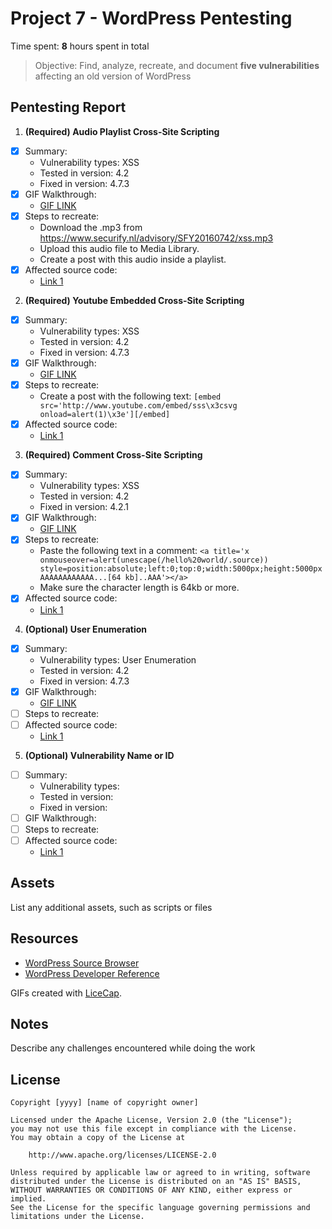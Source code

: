 # Project 7 - WordPress Pentesting

Time spent: **8** hours spent in total

> Objective: Find, analyze, recreate, and document **five vulnerabilities** affecting an old version of WordPress

## Pentesting Report

1. **(Required) Audio Playlist Cross-Site Scripting**
  - [X] Summary: 
    - Vulnerability types: XSS
    - Tested in version: 4.2
    - Fixed in version: 4.7.3
  - [X] GIF Walkthrough:
    - [GIF LINK](https://raw.githubusercontent.com/981014/Week-7-Project-WordPress-vs.-Kali/master/XSS%20Playlist.gif)
  - [X] Steps to recreate: 
    - Download the .mp3 from https://www.securify.nl/advisory/SFY20160742/xss.mp3
    - Upload this audio file to Media Library.
    - Create a post with this audio inside a playlist.
  - [X] Affected source code:
    - [Link 1](https://core.trac.wordpress.org/browser/trunk/src/wp-includes/js/mediaelement/wp-playlist.js)
2. **(Required) Youtube Embedded Cross-Site Scripting**
  - [X] Summary: 
    - Vulnerability types: XSS
    - Tested in version: 4.2
    - Fixed in version: 4.7.3
  - [X] GIF Walkthrough:
    - [GIF LINK](https://raw.githubusercontent.com/981014/Week-7-Project-WordPress-vs.-Kali/master/XSS%20Youtube.gif)
  - [X] Steps to recreate:
    - Create a post with the following text: ```[embed src='http://www.youtube.com/embed/sss\x3csvg onload=alert(1)\x3e'][/embed]```
  - [X] Affected source code:
    - [Link 1](https://core.trac.wordpress.org/browser/trunk/src/wp-includes/embed.php)
3. **(Required) Comment Cross-Site Scripting**
  - [X] Summary: 
    - Vulnerability types: XSS
    - Tested in version: 4.2
    - Fixed in version: 4.2.1
  - [X] GIF Walkthrough:
    - [GIF LINK](https://raw.githubusercontent.com/981014/Week-7-Project-WordPress-vs.-Kali/master/XSS%20Comment.gif)
  - [X] Steps to recreate:
    - Paste the following text in a comment: ```<a title='x onmouseover=alert(unescape(/hello%20world/.source)) style=position:absolute;left:0;top:0;width:5000px;height:5000px  AAAAAAAAAAAA...[64 kb]..AAA'></a>```
    - Make sure the character length is 64kb or more.
  - [X] Affected source code:
    - [Link 1](https://core.trac.wordpress.org/browser/trunk/src/wp-includes/comment.php)
4. **(Optional) User Enumeration**
  - [X] Summary: 
    - Vulnerability types: User Enumeration
    - Tested in version: 4.2
    - Fixed in version: 4.7.3
  - [X] GIF Walkthrough:
    - [GIF LINK](https://github.com/981014/Week-7-Project-WordPress-vs.-Kali/blob/master/Username%20Enumeration.gif?raw=true)
  - [ ] Steps to recreate: 
  - [ ] Affected source code:
    - [Link 1](https://core.trac.wordpress.org/browser/tags/version/src/source_file.php)
5. **(Optional) Vulnerability Name or ID**
  - [ ] Summary: 
    - Vulnerability types:
    - Tested in version:
    - Fixed in version: 
  - [ ] GIF Walkthrough: 
  - [ ] Steps to recreate: 
  - [ ] Affected source code:
    - [Link 1](https://core.trac.wordpress.org/browser/tags/version/src/source_file.php) 

## Assets

List any additional assets, such as scripts or files

## Resources

- [WordPress Source Browser](https://core.trac.wordpress.org/browser/)
- [WordPress Developer Reference](https://developer.wordpress.org/reference/)

GIFs created with [LiceCap](http://www.cockos.com/licecap/).

## Notes

Describe any challenges encountered while doing the work

## License

    Copyright [yyyy] [name of copyright owner]

    Licensed under the Apache License, Version 2.0 (the "License");
    you may not use this file except in compliance with the License.
    You may obtain a copy of the License at

        http://www.apache.org/licenses/LICENSE-2.0

    Unless required by applicable law or agreed to in writing, software
    distributed under the License is distributed on an "AS IS" BASIS,
    WITHOUT WARRANTIES OR CONDITIONS OF ANY KIND, either express or implied.
    See the License for the specific language governing permissions and
    limitations under the License.
